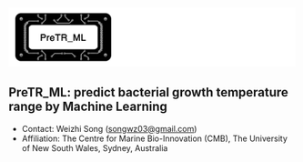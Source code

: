 
![logo](images/PreTR_ML_logo.jpg)

PreTR_ML: predict bacterial growth temperature range by Machine Learning
---
+ Contact: Weizhi Song (songwz03@gmail.com)
+ Affiliation: The Centre for Marine Bio-Innovation (CMB), The University of New South Wales, Sydney, Australia
